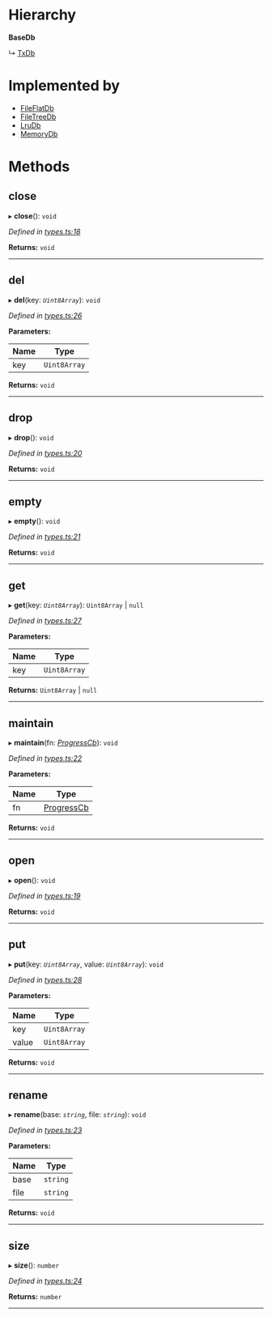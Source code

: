 

# Hierarchy

**BaseDb**

↳  [TxDb](_types_.txdb.md)

# Implemented by

* [FileFlatDb](../classes/_fileflatdb_index_.fileflatdb.md)
* [FileTreeDb](../classes/_engines_filetreedb_.filetreedb.md)
* [LruDb](../classes/_engines_lrudb_.lrudb.md)
* [MemoryDb](../classes/_engines_memorydb_.memorydb.md)

# Methods

<a id="close"></a>

##  close

▸ **close**(): `void`

*Defined in [types.ts:18](https://github.com/polkadot-js/common/blob/ca376a2/packages/db/src/types.ts#L18)*

**Returns:** `void`

___
<a id="del"></a>

##  del

▸ **del**(key: *`Uint8Array`*): `void`

*Defined in [types.ts:26](https://github.com/polkadot-js/common/blob/ca376a2/packages/db/src/types.ts#L26)*

**Parameters:**

| Name | Type |
| ------ | ------ |
| key | `Uint8Array` |

**Returns:** `void`

___
<a id="drop"></a>

##  drop

▸ **drop**(): `void`

*Defined in [types.ts:20](https://github.com/polkadot-js/common/blob/ca376a2/packages/db/src/types.ts#L20)*

**Returns:** `void`

___
<a id="empty"></a>

##  empty

▸ **empty**(): `void`

*Defined in [types.ts:21](https://github.com/polkadot-js/common/blob/ca376a2/packages/db/src/types.ts#L21)*

**Returns:** `void`

___
<a id="get"></a>

##  get

▸ **get**(key: *`Uint8Array`*): `Uint8Array` \| `null`

*Defined in [types.ts:27](https://github.com/polkadot-js/common/blob/ca376a2/packages/db/src/types.ts#L27)*

**Parameters:**

| Name | Type |
| ------ | ------ |
| key | `Uint8Array` |

**Returns:** `Uint8Array` \| `null`

___
<a id="maintain"></a>

##  maintain

▸ **maintain**(fn: *[ProgressCb](../modules/_types_.md#progresscb)*): `void`

*Defined in [types.ts:22](https://github.com/polkadot-js/common/blob/ca376a2/packages/db/src/types.ts#L22)*

**Parameters:**

| Name | Type |
| ------ | ------ |
| fn | [ProgressCb](../modules/_types_.md#progresscb) |

**Returns:** `void`

___
<a id="open"></a>

##  open

▸ **open**(): `void`

*Defined in [types.ts:19](https://github.com/polkadot-js/common/blob/ca376a2/packages/db/src/types.ts#L19)*

**Returns:** `void`

___
<a id="put"></a>

##  put

▸ **put**(key: *`Uint8Array`*, value: *`Uint8Array`*): `void`

*Defined in [types.ts:28](https://github.com/polkadot-js/common/blob/ca376a2/packages/db/src/types.ts#L28)*

**Parameters:**

| Name | Type |
| ------ | ------ |
| key | `Uint8Array` |
| value | `Uint8Array` |

**Returns:** `void`

___
<a id="rename"></a>

##  rename

▸ **rename**(base: *`string`*, file: *`string`*): `void`

*Defined in [types.ts:23](https://github.com/polkadot-js/common/blob/ca376a2/packages/db/src/types.ts#L23)*

**Parameters:**

| Name | Type |
| ------ | ------ |
| base | `string` |
| file | `string` |

**Returns:** `void`

___
<a id="size"></a>

##  size

▸ **size**(): `number`

*Defined in [types.ts:24](https://github.com/polkadot-js/common/blob/ca376a2/packages/db/src/types.ts#L24)*

**Returns:** `number`

___

